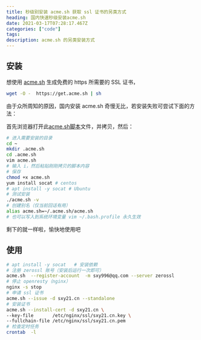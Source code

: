 ```yaml
---
title: 秒级别安装 acme.sh 获取 ssl 证书的另类方式
heading: 国内快速秒级安装acme.sh
date: 2021-03-17T07:28:17.467Z
categories: ["code"]
tags: 
description: acme.sh 的另类安装方式
---
```


## 安装
想使用 [acme.sh](https://github.com/acmesh-official/acme.sh/wiki) 生成免费的 https 所需要的 SSL 证书，
```bash
wget -O -  https://get.acme.sh | sh
```

由于众所周知的原因，国内安装 acme.sh 奇慢无比，若安装失败可尝试下面的方法：

首先浏览器打开此[acme.sh脚本](https://raw.githubusercontent.com/acmesh-official/acme.sh/master/acme.sh)文件，并拷贝，然后：
```bash
# 进入需要安装的目录
cd ~
mkdir .acme.sh
cd .acme.sh
vim acme.sh
# 输入 i，然后粘贴刚刚拷贝的脚本内容
# 保存
chmod +x acme.sh
yum install socat # centos
# apt install -y socat # Ubuntu
# 测试安装
./acme.sh -v
# 创建别名（仅当前回话有用）
alias acme.sh=~/.acme.sh/acme.sh
# 也可以写入到系统环境变量 vim ~/.bash.profile 永久生效
```

剩下的就一样啦，愉快地使用吧


## 使用

```bash
# apt install -y socat   # 安装依赖
# 注册 zerossl 账号（安装后运行一次即可）
acme.sh  --register-account  -m sxy996@qq.com --server zerossl
# 停止 openresty（nginx）
nginx -s stop
# 申请 ssl 证书
acme.sh --issue -d sxy21.cn --standalone
# 安装证书
acme.sh --install-cert -d sxy21.cn \
--key-file       /etc/nginx/ssl/sxy21.cn.key \
--fullchain-file /etc/nginx/ssl/sxy21.cn.pem
# 检查定时任务
crontab  -l
```


